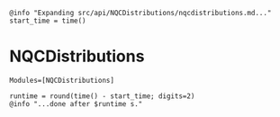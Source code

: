 ```@setup logging
@info "Expanding src/api/NQCDistributions/nqcdistributions.md..."
start_time = time()
```

# NQCDistributions

```@autodocs
Modules=[NQCDistributions]
```
```@setup logging
runtime = round(time() - start_time; digits=2)
@info "...done after $runtime s."
```
